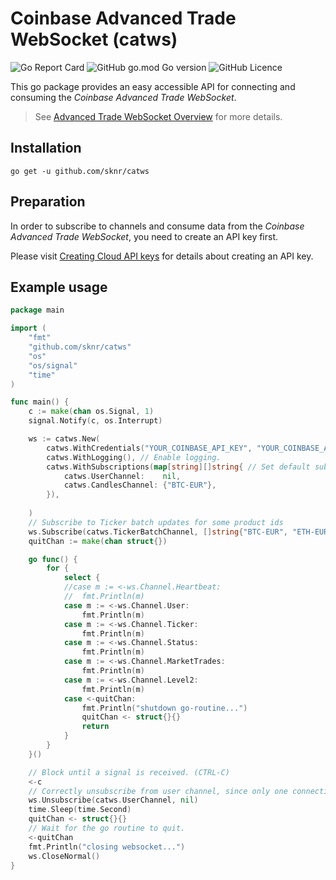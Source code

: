 # Coinbase Advanced Trade WebSocket (catws)

![[Go Report Card](https://goreportcard.com/report/github.com/sknr/catws)](https://goreportcard.com/badge/github.com/sknr/catws)
![GitHub go.mod Go version](https://img.shields.io/github/go-mod/go-version/sknr/catws?style=flat)
![GitHub Licence](https://img.shields.io/github/license/sknr/catws)

This go package provides an easy accessible API for connecting 
and consuming the *Coinbase Advanced Trade WebSocket*.

> See [Advanced Trade WebSocket Overview](https://docs.cloud.coinbase.com/advanced-trade-api/docs/ws-overview) for more details.

## Installation

`go get -u github.com/sknr/catws`

## Preparation

In order to subscribe to channels and consume data from the _Coinbase Advanced Trade WebSocket_, you need to create an API key first.

Please visit [Creating Cloud API keys](https://docs.cloud.coinbase.com/advanced-trade-api/docs/auth#creating-cloud-api-keys) for details about creating an API key.

## Example usage

```go
package main

import (
	"fmt"
	"github.com/sknr/catws"
	"os"
	"os/signal"
	"time"
)

func main() {
	c := make(chan os.Signal, 1)
	signal.Notify(c, os.Interrupt)

	ws := catws.New(
		catws.WithCredentials("YOUR_COINBASE_API_KEY", "YOUR_COINBASE_API_SECRET"),
		catws.WithLogging(), // Enable logging.
		catws.WithSubscriptions(map[string][]string{ // Set default subscriptions -> will be also established after reconnect.
			catws.UserChannel:    nil,
			catws.CandlesChannel: {"BTC-EUR"},
		}),
		
	)
	// Subscribe to Ticker batch updates for some product ids
	ws.Subscribe(catws.TickerBatchChannel, []string{"BTC-EUR", "ETH-EUR", "XRP-EUR"})
	quitChan := make(chan struct{})

	go func() {
		for {
			select {
			//case m := <-ws.Channel.Heartbeat:
			//	fmt.Println(m)
			case m := <-ws.Channel.User:
				fmt.Println(m)
			case m := <-ws.Channel.Ticker:
				fmt.Println(m)
			case m := <-ws.Channel.Status:
				fmt.Println(m)
			case m := <-ws.Channel.MarketTrades:
				fmt.Println(m)
			case m := <-ws.Channel.Level2:
				fmt.Println(m)
			case <-quitChan:
				fmt.Println("shutdown go-routine...")
				quitChan <- struct{}{}
				return
			}
		}
	}()

	// Block until a signal is received. (CTRL-C)
	<-c
	// Correctly unsubscribe from user channel, since only one connection per user is allowed.
	ws.Unsubscribe(catws.UserChannel, nil)
	time.Sleep(time.Second)
	quitChan <- struct{}{}
	// Wait for the go routine to quit.
	<-quitChan
	fmt.Println("closing websocket...")
	ws.CloseNormal()
}
```